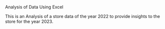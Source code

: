 Analysis of Data Using Excel

This is an Analysis of a store data of the year 2022 to provide insights to the store for the year 2023.
